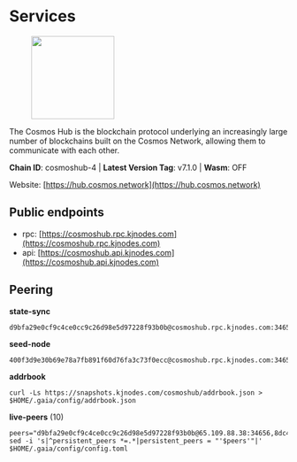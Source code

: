 # Services

<figure><img src="https://raw.githubusercontent.com/kj89/testnet_manuals/main/pingpub/logos/cosmoshub.png" width="150" alt=""><figcaption></figcaption></figure>

The Cosmos Hub is the blockchain protocol underlying an  increasingly large number of blockchains built on the  Cosmos Network, allowing them to communicate with each other.

**Chain ID**: cosmoshub-4 | **Latest Version Tag**: v7.1.0 | **Wasm**: OFF

Website: [https://hub.cosmos.network](https://hub.cosmos.network)


## Public endpoints

* rpc: [https://cosmoshub.rpc.kjnodes.com](https://cosmoshub.rpc.kjnodes.com)
* api: [https://cosmoshub.api.kjnodes.com](https://cosmoshub.api.kjnodes.com)

## Peering

**state-sync**

```
d9bfa29e0cf9c4ce0cc9c26d98e5d97228f93b0b@cosmoshub.rpc.kjnodes.com:34656
```

**seed-node**

```
400f3d9e30b69e78a7fb891f60d76fa3c73f0ecc@cosmoshub.rpc.kjnodes.com:34659
```

**addrbook**
```
curl -Ls https://snapshots.kjnodes.com/cosmoshub/addrbook.json > $HOME/.gaia/config/addrbook.json
```

**live-peers** (10)
```
peers="d9bfa29e0cf9c4ce0cc9c26d98e5d97228f93b0b@65.109.88.38:34656,8dc4fd0007c74bdf4b7ee1e5a3ab68161cc8f845@142.132.208.213:26656,44594a57ce538a21f8558bcb1c9ce560ad879e3e@15.235.114.84:26656,84cc83cd09a974a234a3fdb5bb4fd46fd856f8ec@142.132.135.239:26656,61bb33c7869e1d5014c996299a818d816ae961a6@52.77.137.184:26656,67685d93f2256caa7a2d53e3a104f9e437c3d247@95.216.114.244:26656,aea820ece7c45c0a8b5dababc9ea813f7eb62638@93.186.201.125:26656,213857e741833d17275ea559bb2d0342398cec99@35.245.206.45:26656,5d45bc48f6c0199c047e685fafb4309f53593f37@5.161.119.242:49656,07fc76b0a1dfcd25e3139a339728d50507bb5d96@67.209.54.35:26656"
sed -i 's|^persistent_peers *=.*|persistent_peers = "'$peers'"|' $HOME/.gaia/config/config.toml
```

